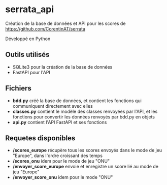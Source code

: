 # serrata_api

Création de la base de données et API pour les scores de https://github.com/CorentinAT/serrata

Développé en Python

## Outils utilisés

- SQLite3 pour la création de la base de données
- FastAPI pour l'API

## Fichiers

- **bdd.py** créé la base de données, et contient les fonctions qui communiquent directement avec elles
- **classes.py** contient le modèle des classes renvoyées par l'API, et les fonctions pour convertir les données renvoyés par bdd.py en objets
- **api.py** contient l'API FastAPI et ses fonctions

## Requetes disponibles

- **/scores_europe** récupère tous les scores envoyés dans le mode de jeu "Europe", dans l'ordre croissant des temps
- **/scores_onu** idem pour le mode de jeu "ONU"
- **/envoyer_score_europe** envoie et enregistre un score lié au mode de jeu "Europe"
- **/envoyer_score_onu** idem pour le mode "ONU"
